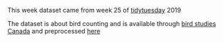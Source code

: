 This week dataset came from week 25 of [tidytuesday](https://github.com/rfordatascience/tidytuesday/tree/master/data/2019/2019-06-18) 2019

The dataset is about bird counting and is available through [bird studies Canada](https://www.birdscanada.org/index.jsp) 
and preprocessed [here](https://sharleenw.rbind.io/post/hamilton_cbc_part_1/hamilton-christmas-bird-count-part-1/)
